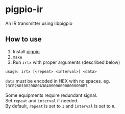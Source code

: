 # pigpio-ir

An IR transmitter using libpigpio

## How to use

1. Install [pigpio](http://abyz.me.uk/rpi/pigpio/index.html)
2. `make`
3. Run `irtx` with proper arguments (described below)

```
usage: irtx [<repeat> <interval>] <data>
```

`data` must be encoded in HEX with no spaces.
eg. `23CB26010020080A304000000000000000B7`

Some equipments require redundant signal.  
Set `repeat` and `interval` if needed.  
By default, `repeat` is set to `1` and `interval` is set to `0`.
